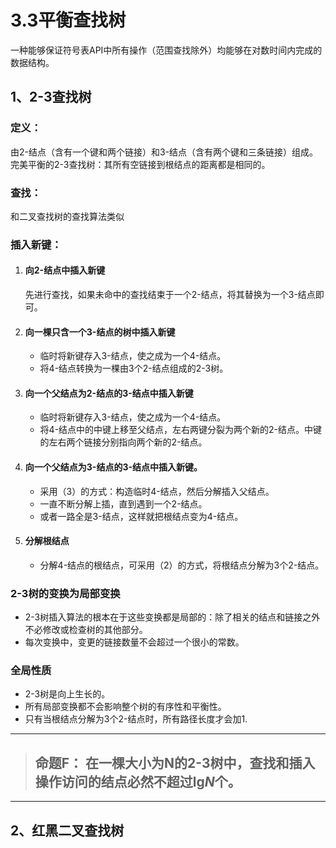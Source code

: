 # 3.3平衡查找树
一种能够保证符号表API中所有操作（范围查找除外）均能够在对数时间内完成的数据结构。
## 1、2-3查找树
### 定义：
由2-结点（含有一个键和两个链接）和3-结点（含有两个键和三条链接）组成。完美平衡的2-3查找树：其所有空链接到根结点的距离都是相同的。
### 查找：
和二叉查找树的查找算法类似
### 插入新键：
1. #### 向2-结点中插入新键
   先进行查找，如果未命中的查找结束于一个2-结点，将其替换为一个3-结点即可。
2. #### 向一棵只含一个3-结点的树中插入新键 
   * 临时将新键存入3-结点，使之成为一个4-结点。
   * 将4-结点转换为一棵由3个2-结点组成的2-3树。
3. #### 向一个父结点为2-结点的3-结点中插入新键
   * 临时将新键存入3-结点，使之成为一个4-结点。
   * 将4-结点中的中键上移至父结点，左右两键分裂为两个新的2-结点。中键的左右两个链接分别指向两个新的2-结点。
4. #### 向一个父结点为3-结点的3-结点中插入新键。
   * 采用（3）的方式：构造临时4-结点，然后分解插入父结点。
   * 一直不断分解上插，直到遇到一个2-结点。
   * 或者一路全是3-结点，这样就把根结点变为4-结点。
5. #### 分解根结点
   * 分解4-结点的根结点，可采用（2）的方式，将根结点分解为3个2-结点。
### 2-3树的变换为局部变换
  * 2-3树插入算法的根本在于这些变换都是局部的：除了相关的结点和链接之外不必修改或检查树的其他部分。
  * 每次变换中，变更的链接数量不会超过一个很小的常数。
### 全局性质
  * 2-3树是向上生长的。
  * 所有局部变换都不会影响整个树的有序性和平衡性。
  * 只有当根结点分解为3个2-结点时，所有路径长度才会加1.
---
> ## 命题F： 在一棵大小为N的2-3树中，查找和插入操作访问的结点必然不超过lg*N*个。
---
## 2、红黑二叉查找树

